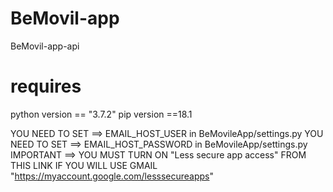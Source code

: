 # BeMovil-app
BeMovil-app-api
# requires
python version == "3.7.2"
pip version ==18.1

YOU NEED TO SET  ==> EMAIL_HOST_USER       in BeMovileApp/settings.py
YOU NEED TO SET  ==> EMAIL_HOST_PASSWORD   in BeMovileApp/settings.py
IMPORTANT ==> YOU MUST TURN ON "Less secure app access" FROM THIS LINK IF YOU WILL USE GMAIL "https://myaccount.google.com/lesssecureapps"
